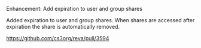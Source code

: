 Enhancement: Add expiration to user and group shares

Added expiration to user and group shares. When shares are accessed after expiration the share is automatically removed.

https://github.com/cs3org/reva/pull/3594
